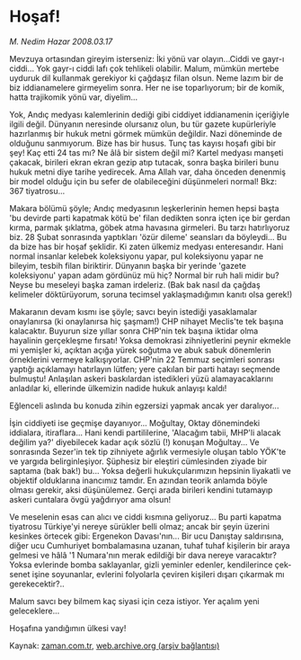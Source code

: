# Hoşaf!

*M. Nedim Hazar 2008.03.17*

<tr><td class="metin" colspan="2" style="padding-top: 20px; padding-left: 5px; padding-right: 10px;">Mevzuya ortasından gireyim isterseniz: İki yönü var olayın...Ciddi ve gayr-ı ciddi... Yok gayr-ı ciddi lafı çok tehlikeli olabilir. Malum, mümkün mertebe uyduruk dil kullanmak gerekiyor ki çağdaşız filan olsun. Neme lazım bir de biz iddianamelere girmeyelim sonra. Her ne ise toparlıyorum; bir de komik, hatta trajikomik yönü var, diyelim...</td></tr><tr><td class="metin" colspan="2" style="padding-top: 20px; padding-left: 5px; padding-right: 10px;"><p>Yok, Andıç medyası kalemlerinin dediği gibi ciddiyet iddianamenin içeriğiyle ilgili değil. Dünyanın neresinde olursanız olun, bu tür gazete kupürleriyle hazırlanmış bir hukuk metni görmek mümkün değildir. Nazi döneminde de olduğunu sanmıyorum. Bize has bir husus. Tunç tas kayısı hoşafı gibi bir şey! Kaç etti 24 tas mı? Ne âlâ bir sistem değil mi? Kartel medyası manşeti çakacak, birileri ekran ekran gezip atıp tutacak, sonra başka birileri bunu hukuk metni diye tarihe yedirecek. Ama Allah var, daha önceden denenmiş bir model olduğu için bu sefer de olabileceğini düşünmeleri normal! Bkz: 367 tiyatrosu...
<p>Makara bölümü şöyle; Andıç medyasının leşkerlerinin hemen hepsi başta 'bu devirde parti kapatmak kötü be' filan dedikten sonra içten içe bir gerdan kırma, parmak şıklatma, göbek atma havasına girmeleri. Bu tarzı hatırlıyoruz biz. 28 Şubat sonrasında yaptıkları 'özür dileme' seansları da böyleydi... Bu da bize has bir hoşaf şeklidir. Ki zaten ülkemiz medyası enteresandır. Hani normal insanlar kelebek koleksiyonu yapar, pul koleksiyonu yapar ne bileyim, tesbih filan biriktirir. Dünyanın başka bir yerinde 'gazete koleksiyonu' yapan adam gördünüz mü hiç? Normal bir ruh hali midir bu? Neyse bu meseleyi başka zaman irdeleriz. (Bak bak nasıl da çağdaş kelimeler döktürüyorum, soruna tecimsel yaklaşmadığımın kanıtı olsa gerek!)
<p>Makaranın devam kısmı ise şöyle; savcı beyin istediği yasaklamalar onaylanırsa (ki onaylanırsa hiç şaşmam!) CHP nihayet Meclis'te tek başına kalacaktır. Buyurun size yıllar sonra CHP'nin tek başına iktidar olma hayalinin gerçekleşme fırsatı! Yoksa demokrasi zihniyetlerini peynir ekmekle mi yemişler ki, açıktan açığa yürek soğutma ve abuk sabuk dönemlerin örneklerini vermeye kalkışıyorlar. CHP'nin 22 Temmuz seçimleri sonrası yaptığı açıklamayı hatırlayın lütfen; yere çakılan bir parti hatayı seçmende bulmuştu! Anlaşılan askeri baskılardan istedikleri yüzü alamayacaklarını anladılar ki, ellerinde ülkemizin nadide hukuk anlayışı kaldı!
<p>Eğlenceli aslında bu konuda zihin egzersizi yapmak ancak yer daralıyor...
<p>İşin ciddiyeti ise geçmişe dayanıyor... Moğultay, Oktay dönemindeki iddialara, itiraflara... Hani kendi partililerine, 'Alacağım tabii, MHP'li alacak değilim ya?' diyebilecek kadar açık sözlü (!) konuşan Moğultay... Ve sonrasında Sezer'in tek tip zihniyete ağırlık vermesiyle oluşan tablo YÖK'te ve yargıda belirginleşiyor. Şüphesiz bir eleştiri cümlesinden ziyade bir saptama (bak bak!) bu... Yoksa değerli hukukçularımızın hepsinin liyakatli ve objektif olduklarına inancımız tamdır. En azından teorik anlamda böyle olması gerekir, aksi düşünülemez. Gerçi arada birileri kendini tutamayıp askeri cuntalara övgü yağdırıyor ama olsun!
<p>Ve meselenin esas can alıcı ve ciddi kısmına geliyoruz... Bu parti kapatma tiyatrosu Türkiye'yi nereye sürükler belli olmaz; ancak bir şeyin üzerini kesinkes örtecek gibi: Ergenekon Davası'nın... Bir ucu Danıştay saldırısına, diğer ucu Cumhuriyet bombalamasına uzanan, tuhaf tuhaf kişilerin bir araya gelmesi ve hâlâ '1 Numara'nın merak edildiği bir dava nereye varacaktır? Yoksa evlerinde bomba saklayanlar, gizli yeminler edenler, kendilerince çek-senet işine soyunanlar, evlerini folyolarla çeviren kişileri dışarı çıkarmak mı gerekecektir?..
<p>Malum savcı bey bilmem kaç siyasi için ceza istiyor. Yer açalım yeni geleceklere...
<p>Hoşafına yandığımın ülkesi vay!<br/></p></p></p></p></p></p></p></p></td></tr>

Kaynak: [zaman.com.tr](http://zaman.com.tr/yazar.do?yazino=665500), [web.archive.org (arşiv bağlantısı)](http://web.archive.org/web/20080416121129/http://www.zaman.com.tr:80/yazar.do?yazino=665500)
